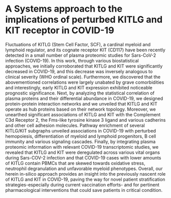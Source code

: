 # A Systems approach to the implications of perturbed KITLG and KIT receptor in COVID-19

<p>Fluctuations of KITLG (Stem Cell Factor, SCF), a cardinal myeloid and lymphoid regulator, and its cognate receptor KIT (CD117) have been recently detected in a small number of plasma proteomic studies for Sars-CoV-2 infection (COVID-19). In this work, through various biostatistical approaches, we initially corroborated that KITLG and KIT were significantly decreased in COVID-19, and this decrease was inversely analogous to clinical severity (WHO ordinal scale). Furthermore, we discovered that the abovementioned correlations were largely unabated by grave comorbidities and interestingly, early KITLG and KIT expression exhibited noticeable prognostic significance. Next, by analyzing the statistical correlation of plasma proteins and their differential abundance in COVID-19, we designed protein-protein interaction networks and we unveiled that KITLG and KIT operate as hub proteins based on their network topology. Moreover, we unearthed significant associations of KITLG and KIT with the Complement C3d Receptor 2, the Fms-like tyrosine kinase 3 ligand and various cadherins and other cell adhesion molecules. Pathway enrichment of several KITLG/KIT subgraphs unveiled associations in COVID-19 with perturbed hemopoiesis, differentiation of myeloid and lymphoid progenitors, B cell immunity and various signaling cascades. Finally, by integrating plasma proteomic information with relevant COVID-19 transcriptomic studies, we revealed that KITLG and KIT were deregulated across various vital organs during Sars-COV-2 infection and that COVID-19 cases with lower amounts of KITLG contain PBMCs that are skewed towards oxidative stress, neutrophil degranulation and unfavorable myeloid phenotypes. Overall, our herein in-silico approach provides an insight into the previously nascent role of KITLG and KIT in COVID-19, paving the way for novel patient stratification strategies-especially during current vaccination efforts- and for pertinent pharmacological interventions that could save patients in critical condition.</p>


